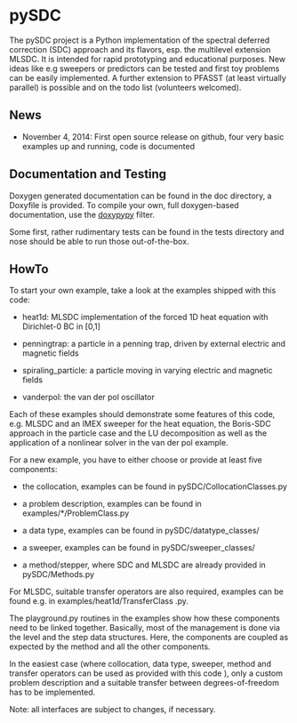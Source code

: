 pySDC
======

The pySDC project is a Python implementation of the spectral deferred correction (SDC) approach and its flavors, 
esp. the multilevel extension MLSDC. It is intended for rapid prototyping and educational purposes. New ideas like e.g 
sweepers or predictors can be tested and first toy problems can be easily implemented. A further extension to PFASST 
(at least virtually parallel) is possible and on the todo list (volunteers welcomed).


News
----

* November 4, 2014: First open source release on github, four very basic examples up and running, code is documented


Documentation and Testing
-----------------------

Doxygen generated documentation can be found in the doc directory, a Doxyfile is provided. To compile your own, 
full doxygen-based documentation, use the [doxypypy](https://github.com/Feneric/doxypypy) filter.

Some first, rather rudimentary tests can be found in the tests directory and nose should be able to run those 
out-of-the-box.


HowTo
-----

To start your own example, take a look at the examples shipped with this code:

* heat1d: MLSDC implementation of the forced 1D heat equation with Dirichlet-0 BC in [0,1]

* penningtrap: a particle in a penning trap, driven by external electric and magnetic fields

* spiraling_particle: a particle moving in varying electric and magnetic fields

* vanderpol: the van der pol oscillator

Each of these examples should demonstrate some features of this code, e.g. MLSDC and an IMEX sweeper for the heat 
equation, the Boris-SDC approach in the particle case and the LU decomposition as well as the application of a 
nonlinear solver in the van der pol example.
 
For a new example, you have to either choose or provide at least five components:

* the collocation, examples can be found in pySDC/CollocationClasses.py

* a problem description, examples can be found in examples/*/ProblemClass.py

* a data type, examples can be found in pySDC/datatype_classes/

* a sweeper, examples can be found in pySDC/sweeper_classes/

* a method/stepper, where SDC and MLSDC are already provided in pySDC/Methods.py


For MLSDC, suitable transfer operators are also required, examples can be found e.g. in examples/heat1d/TransferClass
.py.

The playground.py routines in the examples show how these components need to be linked together. Basically, 
most of the management is done via the level and the step data structures. Here, 
the components are coupled as expected by the method and all the other components.

In the easiest case (where collocation, data type, sweeper, method and transfer operators can be used as provided 
with this code ), only a custom problem description and a suitable transfer between degrees-of-freedom has to be 
implemented.

Note: all interfaces are subject to changes, if necessary.


